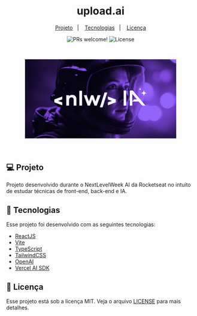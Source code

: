 <h1 align="center">
   upload.ai
</h1>

<p align="center">
  <a href="#computer-projeto">Projeto</a>&nbsp;&nbsp;&nbsp;|&nbsp;&nbsp;&nbsp;
  <a href="#rocket-tecnologias">Tecnologias</a>&nbsp;&nbsp;&nbsp;|&nbsp;&nbsp;&nbsp;
  <a href="#memo-licença">Licença</a>
</p>

<p align="center">
 <img src="https://img.shields.io/badge/PRs-welcome-8257E5?labelColor=%23202024" alt="PRs welcome!" />

  <img alt="License" src="https://img.shields.io/badge/license-MIT-8257E5?labelColor=%23202024">
</p>

<br/>

<p align="center">
  <img alt="upload.ai" src=".github/cover.jpg" width="80%">
</p>
<br/>

## :computer: Projeto

Projeto desenvolvido durante o NextLevelWeek AI da Rocketseat no intuito de estudar técnicas de front-end, back-end e IA. 

## :rocket: Tecnologias

Esse projeto foi desenvolvido com as seguintes tecnologias:

- [ReactJS](https://react.dev)
- [Vite](https://vitejs.dev)
- [TypeScript](https://www.typescriptlang.org/)
- [TailwindCSS](https://tailwindcss.com/)
- [OpenAI](https://openai.com/)
- [Vercel AI SDK](https://vercel.com/blog/introducing-the-vercel-ai-sdk)

## :memo: Licença

Esse projeto está sob a licença MIT. Veja o arquivo [LICENSE](../../../LICENSE) para mais detalhes.

